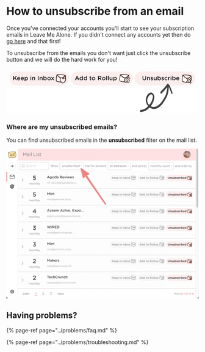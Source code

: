 # How to unsubscribe from an email

Once you've connected your accounts you'll start to see your subscription emails in Leave Me Alone. If you didn't connect any accounts yet then do [go here](how-to-connect-your-email-account-to-leave-me-alone.md) and that first!

To unsubscribe from the emails you don't want just click the unsubscribe button and we will do the hard work for you!

![Click Unsubscribe to unsubscribe from an email! ](../.gitbook/assets/unsub-example.png)

### Where are my unsubscribed emails?

You can find unsubscribed emails in the **unsubscribed** filter on the mail list.

![](../.gitbook/assets/image%20%2839%29.png)

## Having problems?

{% page-ref page="../problems/faq.md" %}

{% page-ref page="../problems/troubleshooting.md" %}




